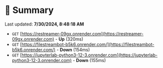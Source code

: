 # 📖 Summary
Last updated: **7/30/2024, 8:48:18 AM**

- `GET` [https://restreamer-09gx.onrender.com](https://restreamer-09gx.onrender.com) - **Up** (320ms)
- `GET` [https://filestreambot-b5k6.onrender.com/](https://filestreambot-b5k6.onrender.com/) - **Down** (154ms)
- `GET` [https://jupyterlab-python3-12-3.onrender.com](https://jupyterlab-python3-12-3.onrender.com) - **Down** (155ms)
